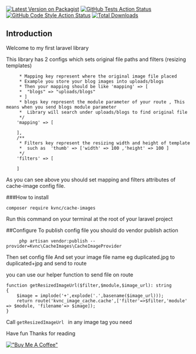 [![Latest Version on Packagist](https://img.shields.io/packagist/v/kvnc/cache-images.svg?style=flat-square)](https://packagist.org/packages/kvnc/cache-images)
[![GitHub Tests Action Status](https://img.shields.io/github/workflow/status/kvnc/resize-images/run-tests?label=tests)](https://github.com/kvnc/resize-images/actions?query=workflow%3Arun-tests+branch%3Amain)
[![GitHub Code Style Action Status](https://img.shields.io/github/workflow/status/kvnc/resize-images/Fix%20PHP%20code%20style%20issues?label=code%20style)](https://github.com/kvnc/resize-images/actions?query=workflow%3A"Fix+PHP+code+style+issues"+branch%3Amain)
[![Total Downloads](https://img.shields.io/packagist/dt/kvnc/cache-images.svg?style=flat-square)](https://packagist.org/packages/kvnc/cache-images)

## Introduction
Welcome to my first laravel library

This library has 2 configs which sets original file paths and filters (resizing templates)

````  /**
     * Mapping key represent where the original image file placed
     * Example you store your blog images into uploads/blogs
     * Then your mapping should be like 'mapping' => [
     *  "blogs" => "uploads/blogs"
     * ]
     * blogs key represent the module parameter of your route , This means when you send blogs module parameter
     *  Library will search under uploads/blogs to find original file
     */
    'mapping' => [

    ],
    /**
     * Filters key represent the resizing width and height of template
     *  such as  'thumb' => ['width' => 100 ,'height' => 100 ]
     */
    'filters' => [

    ]
````
As you can see above you should set mapping and filters attributes of cache-image config file.


###How to install
```` 
composer require kvnc/cache-images
````
Run this command on your terminal at the root of your laravel project

##Configure
To publish config file you should do vendor publish action
````
     php artisan vendor:publish --provider=Kvnc\CacheImages\CacheImageProvider
````
Then set config file 
And set your image file name eg duplicated.jpg to duplicated+jpg and send to route

you can use our helper function to send file on route

```
function getResizedImageUrl($filter,$module,$image_url): string
{
    $image = implode('+',explode('.',basename($image_url)));
    return route('kvnc_image_cache.cache',['filter'=>$filter,'module' => $module, 'filename'=> $image]);
}
```

Call ```getResizedImageUrl ``` in any image tag you need

Have fun
Thanks for reading

[!["Buy Me A Coffee"](https://www.buymeacoffee.com/assets/img/custom_images/orange_img.png)](https://www.buymeacoffee.com/kvncphp)



